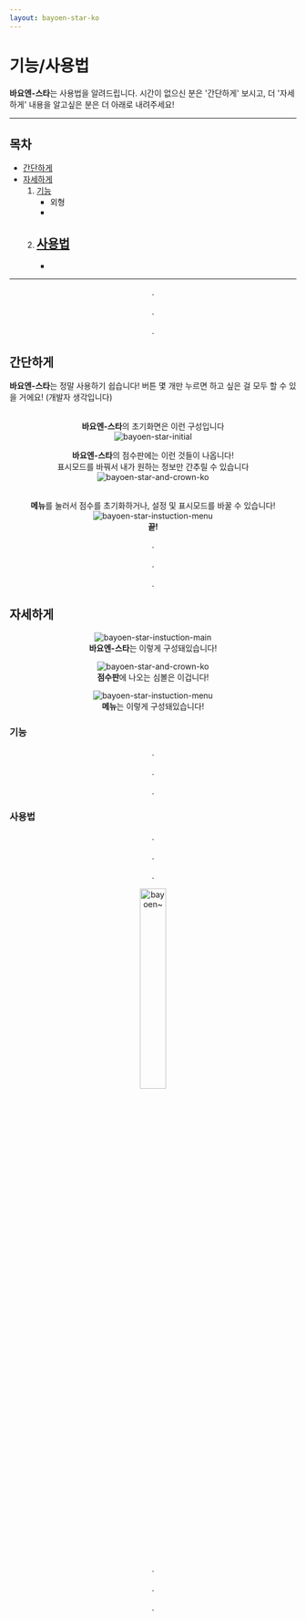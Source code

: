 ```yaml
---
layout: bayoen-star-ko
---
```


# 기능/사용법

**바요엔-스타**는 사용법을 알려드립니다. 시간이 없으신 분은 '간단하게' 보시고, 더 '자세하게' 내용을 알고싶은 분은 더 아래로 내려주세요!

---

## 목차
- [간단하게](#Abstract)
- [자세하게](#Details)  
    1. [기능](#Functions)
        - 외형
        - 
   2. [사용법](#Directions)
        - 
        - 

---

<a name="Abstract"> </a>
<p align="center">
.<br/><br/>
.<br/><br/>
.
</p>

## 간단하게

**바요엔-스타**는 정말 사용하기 쉽습니다! 버튼 몇 개만 누르면 하고 싶은 걸 모두 할 수 있을 거에요! (개발자 생각입니다)

<p align="center">
    <br/><span><strong>바요엔-스타</strong>의 초기화면은 이런 구성입니다</span>
    <br/><img src="{{ site.lang_url }}/res/bayoen-star-instuction-main-en.png" class="shadow-box" alt="bayoen-star-initial"/>
</p>

<p align="center">
    <span><strong>바요엔-스타</strong>의 점수판에는 이런 것들이 나옵니다!</span>    
    <br/><span>표시모드를 바꿔서 내가 원하는 정보만 간추릴 수 있습니다</span>
    <br/><img src="{{ site.lang_url }}/res/bayoen-star-and-crown-ko.png" class="box" alt="bayoen-star-and-crown-ko"/>
</p>

<p align="center">
    <br/><span><strong>메뉴</strong>를 눌러서 점수를 초기화하거나, 설정 및 표시모드를 바꿀 수 있습니다!</span>
    <br/><img src="{{ site.lang_url }}/res/bayoen-star-instuction-menu-ko.png" class="box" alt="bayoen-star-instuction-menu"/>    
    <br/><span><strong>끝!</strong></span>
</p>


<a name="Details"> </a>
<a name="Functions"> </a>
<p align="center">
.<br/><br/>
.<br/><br/>
.
</p>

## 자세하게

<p align="center">
    <img src="{{ site.lang_url }}/res/bayoen-star-instuction-main-ko.png" class="box" alt="bayoen-star-instuction-main"/>
    <br/><span><strong>바요엔-스타</strong>는 이렇게 구성돼있습니다!</span>
</p>

<p align="center">
    <img src="{{ site.lang_url }}/res/bayoen-star-and-crown-ko.png" class="box" alt="bayoen-star-and-crown-ko"/>
    <br/><span><strong>점수판</strong>에 나오는 심볼은 이겁니다!</span>
</p>

<p align="center">
    <img src="{{ site.lang_url }}/res/bayoen-star-instuction-menu-ko.png" class="box" alt="bayoen-star-instuction-menu"/>
    <br/><span><strong>메뉴</strong>는 이렇게 구성돼있습니다!</span>
</p>


### 기능

<a name="Directions"> </a>
<p align="center">
.<br/><br/>
.<br/><br/>
.
</p>

### 사용법

<p align="center">
.<br/><br/>
.<br/><br/>
.
</p>

<p align="center">
   <img src="{{ site.lang_url }}/res/dailycarbuncle_kirbuncle.png" class="box" width="30%" alt="bayoen~"/>
</p>

<p align="center">
.<br/><br/>
.<br/><br/>
.
</p>